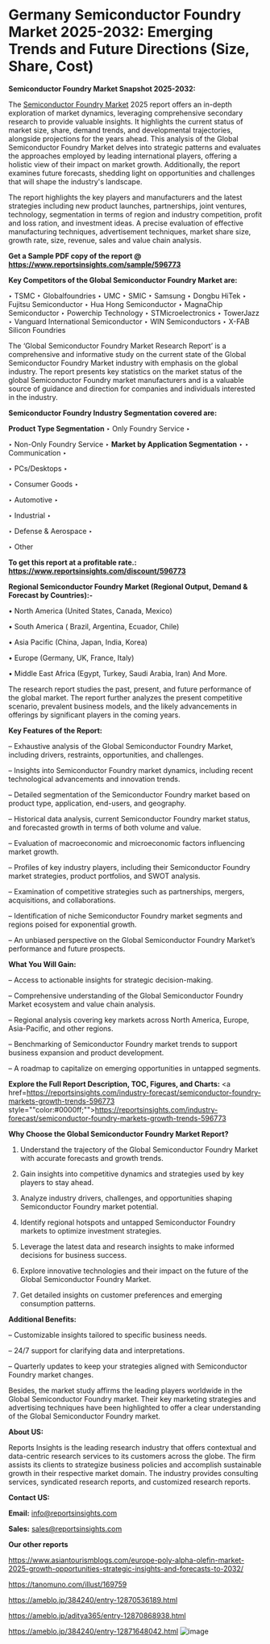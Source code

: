 # Germany Semiconductor Foundry Market 2025-2032: Emerging Trends and Future Directions (Size, Share, Cost)

<strong>Semiconductor Foundry Market Snapshot 2025-2032:</strong>

The <a href=https://www.reportsinsights.com/sample/596773>Semiconductor Foundry Market</a> 2025 report offers an in-depth exploration of market dynamics, leveraging comprehensive secondary research to provide valuable insights. It highlights the current status of market size, share, demand trends, and developmental trajectories, alongside projections for the years ahead. This analysis of the Global Semiconductor Foundry Market delves into strategic patterns and evaluates the approaches employed by leading international players, offering a holistic view of their impact on market growth. Additionally, the report examines future forecasts, shedding light on opportunities and challenges that will shape the industry's landscape.

The report highlights the key players and manufacturers and the latest strategies including new product launches, partnerships, joint ventures, technology, segmentation in terms of region and industry competition, profit and loss ration, and investment ideas. A precise evaluation of effective manufacturing techniques, advertisement techniques, market share size, growth rate, size, revenue, sales and value chain analysis.

<strong>Get a Sample PDF copy of the report @ <a href=https://www.reportsinsights.com/sample/596773 style=color:#0000ff;>https://www.reportsinsights.com/sample/596773</a></strong>

<strong>Key Competitors of the Global Semiconductor Foundry Market are:</strong>

‣ TSMC
‣ Globalfoundries
‣ UMC
‣ SMIC
‣ Samsung
‣ Dongbu HiTek
‣ Fujitsu Semiconductor
‣ Hua Hong Semiconductor
‣ MagnaChip Semiconductor
‣ Powerchip Technology
‣ STMicroelectronics
‣ TowerJazz
‣ Vanguard International Semiconductor
‣ WIN Semiconductors
‣ X-FAB Silicon Foundries

The ‘Global Semiconductor Foundry Market Research Report’ is a comprehensive and informative study on the current state of the Global Semiconductor Foundry Market industry with emphasis on the global industry. The report presents key statistics on the market status of the global Semiconductor Foundry market manufacturers and is a valuable source of guidance and direction for companies and individuals interested in the industry.

<strong>Semiconductor Foundry Industry Segmentation covered are:</strong>

<strong>Product Type Segmentation</strong>
‣
Only Foundry Service
‣ 

‣ Non-Only Foundry Service
‣ 
<strong>Market by Application Segmentation</strong>
‣
‣  Communication
‣ 

‣ PCs/Desktops
‣ 

‣ Consumer Goods
‣ 

‣ Automotive
‣ 

‣ Industrial
‣ 

‣ Defense & Aerospace
‣ 

‣ Other

<strong>To get this report at a profitable rate.: <a href=https://www.reportsinsights.com/discount/596773 style=color:#0000ff;>https://www.reportsinsights.com/discount/596773</a></strong>

<strong>Regional Semiconductor Foundry Market (Regional Output, Demand &amp; Forecast by Countries):-</strong>

• North America (United States, Canada, Mexico)

• South America ( Brazil, Argentina, Ecuador, Chile)

• Asia Pacific (China, Japan, India, Korea)

• Europe (Germany, UK, France, Italy)

• Middle East Africa (Egypt, Turkey, Saudi Arabia, Iran) And More.

The research report studies the past, present, and future performance of the global market. The report further analyzes the present competitive scenario, prevalent business models, and the likely advancements in offerings by significant players in the coming years.

<strong>Key Features of the Report:</strong>

– Exhaustive analysis of the Global Semiconductor Foundry Market, including drivers, restraints, opportunities, and challenges.

– Insights into Semiconductor Foundry market dynamics, including recent technological advancements and innovation trends.

– Detailed segmentation of the Semiconductor Foundry market based on product type, application, end-users, and geography.

– Historical data analysis, current Semiconductor Foundry market status, and forecasted growth in terms of both volume and value.

– Evaluation of macroeconomic and microeconomic factors influencing market growth.

– Profiles of key industry players, including their Semiconductor Foundry market strategies, product portfolios, and SWOT analysis.

– Examination of competitive strategies such as partnerships, mergers, acquisitions, and collaborations.

– Identification of niche Semiconductor Foundry market segments and regions poised for exponential growth.

– An unbiased perspective on the Global Semiconductor Foundry Market’s performance and future prospects.

<strong>What You Will Gain:</strong>

– Access to actionable insights for strategic decision-making.

– Comprehensive understanding of the Global Semiconductor Foundry Market ecosystem and value chain analysis.

– Regional analysis covering key markets across North America, Europe, Asia-Pacific, and other regions.

– Benchmarking of Semiconductor Foundry market trends to support business expansion and product development.

– A roadmap to capitalize on emerging opportunities in untapped segments.

<strong>Explore the Full Report Description, TOC, Figures, and Charts:</strong>
<a href=https://reportsinsights.com/industry-forecast/semiconductor-foundry-markets-growth-trends-596773 style=""color:#0000ff;"">https://reportsinsights.com/industry-forecast/semiconductor-foundry-markets-growth-trends-596773</a>

<strong>Why Choose the Global Semiconductor Foundry Market Report?</strong>

1. Understand the trajectory of the Global Semiconductor Foundry Market with accurate forecasts and growth trends.

2. Gain insights into competitive dynamics and strategies used by key players to stay ahead.

3. Analyze industry drivers, challenges, and opportunities shaping Semiconductor Foundry market potential.

4. Identify regional hotspots and untapped Semiconductor Foundry markets to optimize investment strategies.

5. Leverage the latest data and research insights to make informed decisions for business success.

6. Explore innovative technologies and their impact on the future of the Global Semiconductor Foundry Market.

7. Get detailed insights on customer preferences and emerging consumption patterns.

<strong>Additional Benefits:</strong>

– Customizable insights tailored to specific business needs.

– 24/7 support for clarifying data and interpretations.

– Quarterly updates to keep your strategies aligned with Semiconductor Foundry market changes.

Besides, the market study affirms the leading players worldwide in the Global Semiconductor Foundry market. Their key marketing strategies and advertising techniques have been highlighted to offer a clear understanding of the Global Semiconductor Foundry market.

<strong><strong>About US</strong>:</strong>

Reports Insights is the leading research industry that offers contextual and data-centric research services to its customers across the globe. The firm assists its clients to strategize business policies and accomplish sustainable growth in their respective market domain. The industry provides consulting services, syndicated research reports, and customized research reports.

<strong>Contact US:</strong>

<p class=><b>Email:</b> <a href=mailto:info@reportsinsights.com>info@reportsinsights.com</a></p>
<p class=><b>Sales:</b> <a href=mailto:sales@reportsinsights.com>sales@reportsinsights.com</a></p>

<strong>Our other reports</strong>

<a href=https://www.asiantourismblogs.com/europe-poly-alpha-olefin-market-2025-growth-opportunities-strategic-insights-and-forecasts-to-2032/>https://www.asiantourismblogs.com/europe-poly-alpha-olefin-market-2025-growth-opportunities-strategic-insights-and-forecasts-to-2032/</a>

<a href=https://tanomuno.com/illust/169759>https://tanomuno.com/illust/169759</a>

<a href=https://ameblo.jp/384240/entry-12870536189.html>https://ameblo.jp/384240/entry-12870536189.html</a>

<a href=https://ameblo.jp/aditya365/entry-12870868938.html>https://ameblo.jp/aditya365/entry-12870868938.html</a>

<a href=https://ameblo.jp/384240/entry-12871648042.html>https://ameblo.jp/384240/entry-12871648042.html</a>
![image](https://github.com/user-attachments/assets/2c0030ca-4145-4633-bfb9-213997f9556b)
